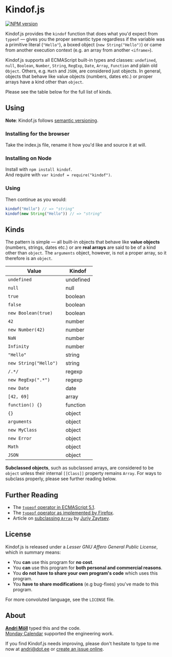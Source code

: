 Kindof.js
=====================
[![NPM version](https://badge.fury.io/js/kindof.png)](http://badge.fury.io/js/kindof)

Kindof.js provides the `kindof` function that does what you'd expect from `typeof` — gives you the proper semantic type regardless if the variable was a primitive literal (`"Hello"`), a boxed object (`new String("Hello")`) or came from another execution context (e.g. an array from another `<iframe>`).

Kindof.js supports all ECMAScript built-in types and classes: `undefined`, `null`, `Boolean`, `Number`, `String`, `RegExp`, `Date`, `Array`, `Function` and plain old `Object`. Others, e.g. `Math` and `JSON`, are considered just objects. In general, objects that behave like value objects (numbers, dates etc.) or proper arrays have a kind other than `object`.

Please see the table below for the full list of kinds.


Using
-----
**Note**: Kindof.js follows [semantic versioning](http://semver.org/).

### Installing for the browser
Take the index.js file, rename it how you'd like and source it at will.

### Installing on Node
Install with `npm install kindof`.  
And require with `var kindof = require("kindof")`.

### Using
Then continue as you would:
```javascript
kindof("Hello") // => "string"
kindof(new String("Hello")) // => "string"
```


Kinds
-----
The pattern is simple — all built-in objects that behave like **value objects** (numbers, strings, dates etc.) or are **real arrays** are said to be of a kind other than `object`. The `arguments` object, however, is not a proper array, so it therefore is an `object`.

Value                 | Kindof
----------------------|----------
`undefined           `| undefined
`null                `| null
`true                `| boolean
`false               `| boolean
`new Boolean(true)   `| boolean
`42                  `| number
`new Number(42)      `| number
`NaN                 `| number
`Infinity            `| number
`"Hello"             `| string
`new String("Hello") `| string
`/.*/                `| regexp
`new RegExp(".*")    `| regexp
`new Date            `| date
`[42, 69]            `| array
`function() {}       `| function
`{}                  `| object
`arguments           `| object
`new MyClass         `| object
`new Error           `| object
`Math                `| object
`JSON                `| object

**Subclassed objects**, such as subclassed arrays, are considered to be `object` unless their internal `[[Class]]` property remains `Array`. For ways to subclass properly, please see further reading below.


Further Reading
---------------
- The [`typeof` operator in ECMAScript 5.1][1].
- The [`typeof` operator as implemented by Firefox][2].
- Article on [subclassing `Array`][3] by [Juriy Zaytsev][4].

[1]: http://www.ecma-international.org/ecma-262/5.1/#sec-11.4.3
[2]: https://developer.mozilla.org/en-US/docs/Web/JavaScript/Reference/Operators/typeof
[3]: http://perfectionkills.com/how-ecmascript-5-still-does-not-allow-to-subclass-an-array/
[4]: http://perfectionkills.com


License
-------
Kindof.js is released under a *Lesser GNU Affero General Public License*, which in summary means:

- You **can** use this program for **no cost**.
- You **can** use this program for **both personal and commercial reasons**.
- You **do not have to share your own program's code** which uses this program.
- You **have to share modifications** (e.g bug-fixes) you've made to this program.

For more convoluted language, see the `LICENSE` file.


About
-----
**[Andri Möll](http://themoll.com)** typed this and the code.  
[Monday Calendar](https://mondayapp.com) supported the engineering work.

If you find Kindof.js needs improving, please don't hesitate to type to me now at [andri@dot.ee](mailto:andri@dot.ee) or [create an issue online](https://github.com/moll/js-kindof/issues).
